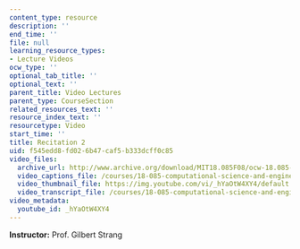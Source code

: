 ```yaml
---
content_type: resource
description: ''
end_time: ''
file: null
learning_resource_types:
- Lecture Videos
ocw_type: ''
optional_tab_title: ''
optional_text: ''
parent_title: Video Lectures
parent_type: CourseSection
related_resources_text: ''
resource_index_text: ''
resourcetype: Video
start_time: ''
title: Recitation 2
uid: f545edd8-fd02-6b47-caf5-b333dcff0c85
video_files:
  archive_url: http://www.archive.org/download/MIT18.085F08/ocw-18.085-f08-rec02_300k.mp4
  video_captions_file: /courses/18-085-computational-science-and-engineering-i-fall-2008/80bc3a738df35ec0bc5d12f2088a1cbb_hYaOtW4XY4.vtt
  video_thumbnail_file: https://img.youtube.com/vi/_hYaOtW4XY4/default.jpg
  video_transcript_file: /courses/18-085-computational-science-and-engineering-i-fall-2008/70b28cc258b35b598364503f7813f0f0_hYaOtW4XY4.pdf
video_metadata:
  youtube_id: _hYaOtW4XY4
---
```


**Instructor:** Prof. Gilbert Strang



